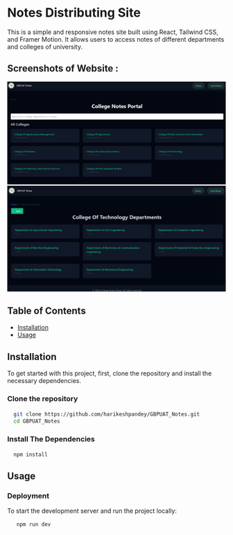 
# Notes Distributing Site

This is a simple and responsive notes site built using React, Tailwind CSS, and Framer Motion. It allows users to access notes of different departments and colleges of university.

## Screenshots of Website :
<img src="./src/assets/Screenshot 2024-08-26 151018.png"></img>
<img src="./src/assets/Screenshot 2024-08-26 151050.png"></img>

## Table of Contents

- [Installation](#installation)
- [Usage](#usage)

## Installation

To get started with this project, first, clone the repository and install the necessary dependencies.

### Clone the repository

```bash
  git clone https://github.com/harikeshpandey/GBPUAT_Notes.git
  cd GBPUAT_Notes
```

### Install The Dependencies
```bash
  npm install
```

## Usage

### Deployment

To start the development server and run the project locally:

```bash
   npm run dev
```
